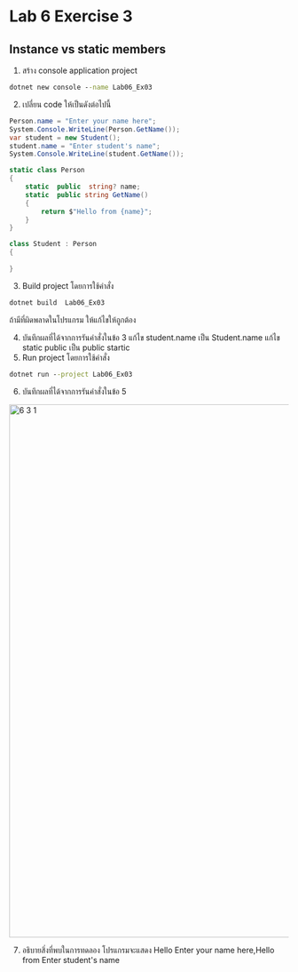 # Lab 6 Exercise 3

## Instance vs static members

1. สร้าง console application project

```cmd
dotnet new console --name Lab06_Ex03
```

2. เปลี่ยน code ให้เป็นดังต่อไปนี้

```cs
Person.name = "Enter your name here";
System.Console.WriteLine(Person.GetName());
var student = new Student();
student.name = "Enter student's name";
System.Console.WriteLine(student.GetName());

static class Person
{
    static  public  string? name;
    static  public string GetName()
    {
        return $"Hello from {name}";
    }
}

class Student : Person
{
    
}
```

3. Build project โดยการใช้คำสั่ง

```cmd
dotnet build  Lab06_Ex03
```

ถ้ามีที่ผิดพลาดในโปรแกรม ให้แก้ไขให้ถูกต้อง

4. บันทึกผลที่ได้จากการรันคำสั่งในข้อ 3 
แก้ไข student.name เป็น Student.name
แก้ไข static public เป็น public startic
6. Run project โดยการใช้คำสั่ง

```cmd
dotnet run --project Lab06_Ex03
```

6. บันทึกผลที่ได้จากการรันคำสั่งในข้อ 5
<img width="960" alt="6 3 1" src="https://github.com/NathaphonTan/03376836-OOP-2566-Lab-06/assets/144870609/d70593ea-4457-4fda-a84e-1eae96a9a562">

7. อธิบายสิ่งที่พบในการทดลอง
โปรแกรมจะแสดง Hello Enter your name here,Hello from Enter student's name
